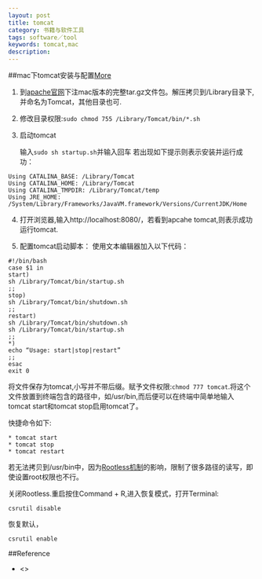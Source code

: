 ```yaml
---
layout: post
title: tomcat
category: 书籍与软件工具
tags: software／tool
keywords: tomcat,mac
description: 
---
```


##mac下tomcat安装与配置[More](http://www.cnblogs.com/freeyiyi1993/p/3436368.html)

1. 到[apache官网](http://tomcat.apache.org/)下注mac版本的完整tar.gz文件包。解压拷贝到/Library目录下,并命名为Tomcat，其他目录也可.

2. 修改目录权限:`sudo chmod 755 /Library/Tomcat/bin/*.sh`
3. 启动tomcat

	输入`sudo sh startup.sh`并输入回车
	若出现如下提示则表示安装并运行成功： 
	
```
Using CATALINA_BASE: /Library/Tomcat 
Using CATALINA_HOME: /Library/Tomcat 
Using CATALINA_TMPDIR: /Library/Tomcat/temp 
Using JRE_HOME: /System/Library/Frameworks/JavaVM.framework/Versions/CurrentJDK/Home 
```

4. 打开浏览器,输入http://localhost:8080/，若看到apcahe tomcat,则表示成功运行tomcat.

5. 配置tomcat启动脚本：
	使用文本编辑器加入以下代码：

```
#!/bin/bash
case $1 in
start)
sh /Library/Tomcat/bin/startup.sh
;;
stop)
sh /Library/Tomcat/bin/shutdown.sh
;;
restart)
sh /Library/Tomcat/bin/shutdown.sh
sh /Library/Tomcat/bin/startup.sh
;;
*)
echo “Usage: start|stop|restart”
;;
esac
exit 0
```

将文件保存为tomcat,小写并不带后缀。赋予文件权限:`chmod 777 tomcat`.将这个文件放置到终端包含的路径中，如/usr/bin,而后便可以在终端中简单地输入tomcat start和tomcat stop启用tomcat了。

快捷命令如下:

	* tomcat start
	* tomcat stop
	* tomcat restart

若无法拷贝到/usr/bin中，因为[Rootless机制](http://www.jianshu.com/p/22b89f19afd6)的影响，限制了很多路径的读写，即使设置root权限也不行。

关闭Rootless.重启按住Command + R,进入恢复模式，打开Terminal:

```
csrutil disable
```

恢复默认，

```
csrutil enable
```


##Reference

* <>